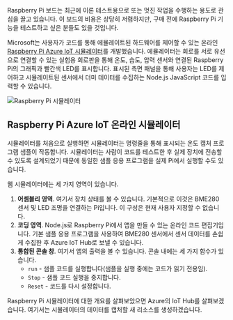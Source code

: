 Raspberry Pi 보드는 최근에 이론 테스트용으로 또는 멋진 작업을 수행하는 용도로 관심을 끌고 있습니다. 이 보드의 비용은 상당히 저렴하지만, 구매 전에 Raspberry Pi 기능을 테스트하고 싶은 분들도 있을 것입니다.

Microsoft는 사용자가 코드를 통해 에뮬레이트된 하드웨어를 제어할 수 있는 온라인 [Raspberry Pi Azure IoT 시뮬레이터](https://azure-samples.github.io/raspberry-pi-web-simulator?azure-portal=true)를 개발했습니다. 에뮬레이터는 회로를 서로 유선으로 연결할 수 있는 실험용 회로판을 통해 온도, 습도, 압력 센서와 연결된 Raspberry Pi의 그래픽과 빨간색 LED를 표시합니다. 표시된 측면 패널을 통해 사용자는 LED를 제어하고 시뮬레이트된 센서에서 더미 데이터를 수집하는 Node.js JavaScript 코드를 입력할 수 있습니다.

![Raspberry Pi 시뮬레이터](../media/RaspberryPiSimulator.png)

## <a name="raspberry-pi-azure-iot-online-simulator"></a>Raspberry Pi Azure IoT 온라인 시뮬레이터

시뮬레이터를 처음으로 실행하면 시뮬레이터는 명령줄을 통해 표시되는 온도 캡처 프로그램 샘플이 작동합니다. 시뮬레이터는 사람이 코드를 테스트한 후 실제 장치에 전송할 수 있도록 설계되었기 때문에 동일한 샘플 응용 프로그램을 실제 Pi에서 실행할 수도 있습니다.

웹 시뮬레이터에는 세 가지 영역이 있습니다.

1. **어셈블리 영역**. 여기서 장치 상태를 볼 수 있습니다. 기본적으로 이것은 BME280 센서 및 LED 조명을 연결하는 Pi입니다. 이 구성은 현재 사용자 지정할 수 없습니다.
2. **코딩 영역**. Node.js로 Raspberry Pi에서 앱을 만들 수 있는 온라인 코드 편집기입니다. 기본 샘플 응용 프로그램을 사용하여 BME280 센서에서 센서 데이터를 손쉽게 수집한 후 Azure IoT Hub로 보낼 수 있습니다.
3. **통합된 콘솔 창**. 여기서 앱의 출력을 볼 수 있습니다. 콘솔 내에는 세 가지 함수가 있습니다.
    - `run` - 샘플 코드를 실행합니다(샘플을 실행 중에는 코드가 읽기 전용임).
    - `Stop` - 샘플 코드 실행을 중지합니다.
    - `Reset` - 코드를 다시 설정합니다.

Raspberry Pi 시뮬레이터에 대한 개요를 살펴보았으면 Azure의 IoT Hub를 살펴보겠습니다. 여기서는 시뮬레이터의 데이터를 캡처할 새 리소스를 생성하겠습니다.

<!-- Reference links 
-   Online Raspberry Pi Emulator:
    <https://docs.microsoft.com/azure/iot-hub/iot-hub-raspberry-pi-web-simulator-get-started>
-   <https://azure-samples.github.io/raspberry-pi-web-simulator/#GetStarted>-->